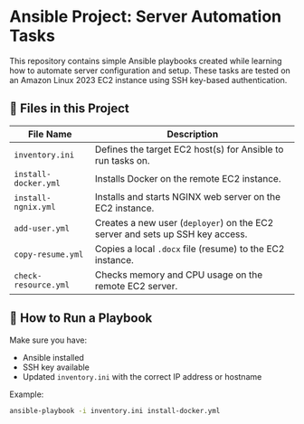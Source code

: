 # Ansible Project: Server Automation Tasks

This repository contains simple Ansible playbooks created while learning how to automate server configuration and setup. These tasks are tested on an Amazon Linux 2023 EC2 instance using SSH key-based authentication.

## 📁 Files in this Project

| File Name              | Description |
|------------------------|-------------|
| `inventory.ini`        | Defines the target EC2 host(s) for Ansible to run tasks on. |
| `install-docker.yml`   | Installs Docker on the remote EC2 instance. |
| `install-ngnix.yml`    | Installs and starts NGINX web server on the EC2 instance. |
| `add-user.yml`         | Creates a new user (`deployer`) on the EC2 server and sets up SSH key access. |
| `copy-resume.yml`      | Copies a local `.docx` file (resume) to the EC2 instance. |
| `check-resource.yml`   | Checks memory and CPU usage on the remote EC2 server. |

## 🧪 How to Run a Playbook

Make sure you have:
- Ansible installed
- SSH key available
- Updated `inventory.ini` with the correct IP address or hostname

Example:

```bash
ansible-playbook -i inventory.ini install-docker.yml
